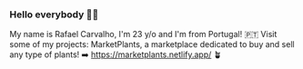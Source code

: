 ### Hello everybody 👋🏼

My name is Rafael Carvalho, I'm 23 y/o and I'm from Portugal! 🇵🇹
Visit some of my projects:
MarketPlants, a marketplace dedicated to buy and sell any type of plants! ➡️ https://marketplants.netlify.app/ 🪴



<!--
**rafarlho/rafarlho** is a ✨ _special_ ✨ repository because its `README.md` (this file) appears on your GitHub profile.

Here are some ideas to get you started:

- 🔭 I’m currently working on ...
- 🌱 I’m currently learning ...
- 👯 I’m looking to collaborate on ...
- 🤔 I’m looking for help with ...
- 💬 Ask me about ...
- 📫 How to reach me: ...
- 😄 Pronouns: ...
- ⚡ Fun fact: ...
-->
